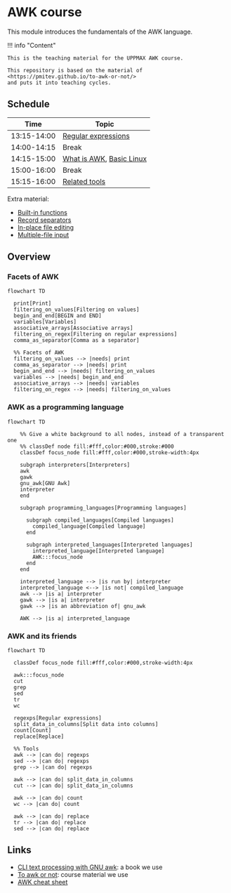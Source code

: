 # AWK course

This module introduces the fundamentals of the AWK language. 

!!! info "Content"

    This is the teaching material for the UPPMAX AWK course.

    This repository is based on the material of <https://pmitev.github.io/to-awk-or-not/>
    and puts it into teaching cycles.
    
## Schedule

Time          | Topic
--------------|-------------------------------
13:15-14:00   | [Regular expressions](regexps.md)
14:00-14:15   | Break
14:15-15:00   | [What is AWK](what_is_awk.md), [Basic Linux](basic_linux.md)
15:00-16:00   | Break
15:15-16:00   | [Related tools](related_tools.md)

Extra material:

- [Built-in functions](https://learnbyexample.github.io/learn_gnuawk/built-in-functions.html)
- [Record separators](https://learnbyexample.github.io/learn_gnuawk/record-separators.html)
- [In-place file editing](https://learnbyexample.github.io/learn_gnuawk/in-place-file-editing.html)
- [Multiple-file input](https://learnbyexample.github.io/learn_gnuawk/multiple-file-input.html)

## Overview

### Facets of AWK

```mermaid
flowchart TD

  print[Print]
  filtering_on_values[Filtering on values]
  begin_and_end[BEGIN and END]
  variables[Variables]
  associative_arrays[Associative arrays]
  filtering_on_regex[Filtering on regular expressions]
  comma_as_separator[Comma as a separator]

  %% Facets of AWK
  filtering_on_values --> |needs| print
  comma_as_separator --> |needs| print
  begin_and_end --> |needs| filtering_on_values
  variables --> |needs| begin_and_end
  associative_arrays --> |needs| variables
  filtering_on_regex --> |needs| filtering_on_values
```

### AWK as a programming language

```mermaid
flowchart TD

    %% Give a white background to all nodes, instead of a transparent one
    %% classDef node fill:#fff,color:#000,stroke:#000
    classDef focus_node fill:#fff,color:#000,stroke-width:4px

    subgraph interpreters[Interpreters]
    awk
    gawk
    gnu_awk[GNU Awk]
    interpreter
    end

    subgraph programming_languages[Programming languages]

      subgraph compiled_languages[Compiled languages]
        compiled_language[Compiled language]
      end

      subgraph interpreted_languages[Interpreted languages]
        interpreted_language[Interpreted language]
        AWK:::focus_node
      end
    end

    interpreted_language --> |is run by| interpreter
    interpreted_language <--> |is not| compiled_language
    awk --> |is a| interpreter
    gawk --> |is a| interpreter    
    gawk --> |is an abbreviation of| gnu_awk

    AWK --> |is a| interpreted_language

```

### AWK and its friends

```mermaid
flowchart TD

  classDef focus_node fill:#fff,color:#000,stroke-width:4px

  awk:::focus_node
  cut
  grep
  sed
  tr
  wc

  regexps[Regular expressions]
  split_data_in_columns[Split data into columns]
  count[Count]
  replace[Replace]

  %% Tools
  awk --> |can do| regexps
  sed --> |can do| regexps
  grep --> |can do| regexps

  awk --> |can do| split_data_in_columns
  cut --> |can do| split_data_in_columns

  awk --> |can do| count 
  wc --> |can do| count

  awk --> |can do| replace
  tr --> |can do| replace
  sed --> |can do| replace
```

## Links

 * [CLI text processing with GNU awk](https://learnbyexample.github.io/learn_gnuawk/): a book we use
 * [To awk or not](https://pmitev.github.io/to-awk-or-not): course material we use
 * [AWK cheat sheet](https://catonmat.net/ftp/awk.cheat.sheet.txt)
